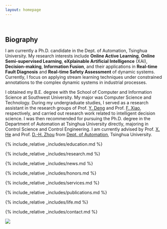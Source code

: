 ```yaml
---
layout: homepage
---
```


<h1 id="about-me"></h1>

<h2 style="margin: 60px 0px 10px;">Biography</h2>

I am currently a Ph.D. candidate in the Dept. of Automation, Tsinghua University. My research interests include **Online Active Learning**, **Online Semi-supervised Learning**, **eXplainable Artificial Intelligence** (XAI), **Decision-making**, **Information Fusion**, and their applications in **Real-time Fault Diagnosis** and **Real-time Safety Assessment** of dynamic systems. Currently, I focus on applying stream learning techniques under constrained annotations to the complex dynamic systems in industrial processes.

I obtained my B.E. degree with the School of Computer and Information Science at Southwest University. My major was Computer Science and Technology. During my undergraduate studies, I served as a research assistant in the research groups of Prof. [Y. Deng][1] and Prof. [F. Xiao][2], respectively, and carried out research work related to intelligent decision science. I was then recommended for pursuing the Ph.D. degree in the Department of Automation at Tsinghua University directly, majoring in Control Science and Control Engineering. I am currently advised by Prof. [X. He][3] and Prof. [D.-H. Zhou][4] from [Dept. of Automation][5], Tsinghua University.

[1]:	https://scholar.google.com/citations?user=Zuhod6sAAAAJ&hl=zh-CN&oi=ao
[2]:	http://www.cse.cqu.edu.cn/info/2095/5902.htm
[3]:	https://www.au.tsinghua.edu.cn/info/1092/1527.htm
[4]:	https://www.au.tsinghua.edu.cn/info/1110/1582.htm
[5]:	https://www.au.tsinghua.edu.cn/index.htm
[6]:    https://github.com/Samlzy/pics/raw/Samlzy-patch-1/CV_official.pdf

{% include_relative _includes/education.md %}

{% include_relative _includes/research.md %}

{% include_relative _includes/news.md %}

{% include_relative _includes/honors.md %}

{% include_relative _includes/services.md %}

{% include_relative _includes/publications.md %}

{% include_relative _includes/life.md %}

{% include_relative _includes/contact.md %}


<a href="https://clustrmaps.com/site/1bwks"  title="Visit tracker"><img src="//www.clustrmaps.com/map_v2.png?d=LGj6RE6LhpFSSVGleEqnCwQSYhx0OfZ_k_oaTnm3L_g&cl=ffffff" /></a>